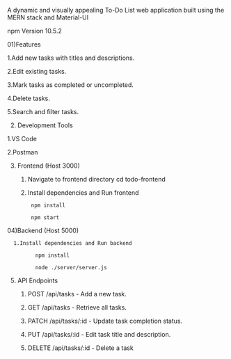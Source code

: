 A dynamic and visually appealing To-Do List web application built using the MERN stack and Material-UI

npm Version 10.5.2

01)Features 
  
  1.Add new tasks with titles and descriptions.
 
  2.Edit existing tasks.
  
  3.Mark tasks as completed or uncompleted.
  
  4.Delete tasks.
  
  5.Search and filter tasks.


 02) Development Tools 
  
  1.VS Code
  
  2.Postman 

 03) Frontend  (Host 3000)
    
     1. Navigate to frontend directory cd todo-frontend
     
     2. Install dependencies and Run frontend
            
             npm install
             
             npm start 

   04)Backend (Host 5000)          
     
      1.Install dependencies and Run backend
            
             npm install
            
             node ./server/server.js

  05) API Endpoints 
     
      1. POST /api/tasks - Add a new task.
      
      2. GET /api/tasks - Retrieve all tasks.
      
      3. PATCH /api/tasks/:id - Update task completion status.
      
      4. PUT /api/tasks/:id - Edit task title and description.
      
      5. DELETE /api/tasks/:id - Delete a task
